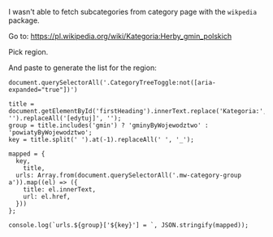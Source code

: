 I wasn't able to fetch subcategories from category page with the `wikpedia` package.

Go to:
https://pl.wikipedia.org/wiki/Kategoria:Herby_gmin_polskich

Pick region.

And paste to generate the list for the region:

```
document.querySelectorAll('.CategoryTreeToggle:not([aria-expanded="true"])')

title = document.getElementById('firstHeading').innerText.replace('Kategoria:', '').replaceAll('[edytuj]', '');
group = title.includes('gmin') ? 'gminyByWojewodztwo' : 'powiatyByWojewodztwo';
key = title.split(' ').at(-1).replaceAll(' ', '_');

mapped = {
  key,
	title,
  urls: Array.from(document.querySelectorAll('.mw-category-group a')).map((el) => ({
    title: el.innerText,
    url: el.href,
  }))
};

console.log(`urls.${group}['${key}'] = `, JSON.stringify(mapped));
```

